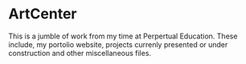# ArtCenter

This is a jumble of work from my time at Perpertual Education. These include, my portolio website, projects currenly presented or under construction and other miscellaneous files.
